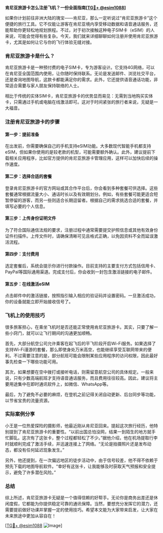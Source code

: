 **肯尼亚旅游卡怎么注册飞机？一份全面指南[[TG💪+ @esim1088](https://t.me/s/esim1088)]**

如果你计划前往非洲大陆的瑰宝——肯尼亚，那么一定听说过“肯尼亚旅游卡”这个便捷的旅行工具。它不仅能让游客在肯尼亚境内享受移动数据和语音通话服务，还能帮助你更轻松地规划旅程。不过，对于初次接触这种电子SIM卡（eSIM）的人来说，可能会觉得有些复杂。今天，我们就来详细聊聊如何注册并使用肯尼亚旅游卡，尤其是如何让它与你的飞行体验无缝对接。

### 肯尼亚旅游卡是什么？

肯尼亚旅游卡是一种预付费的电子SIM卡，专为游客设计。它支持4G网络，可以在肯尼亚全国范围内使用，让你随时保持联系。无论是发送邮件、浏览社交平台，还是查询地图导航，这款卡都能满足你的需求。此外，它还提供语音通话功能，非常适合需要与家人朋友保持联络的人士。

相比于传统的实体SIM卡，肯尼亚旅游卡的优势显而易见：无需到当地购买实体卡，只需通过手机或电脑在线激活即可。这对于时间紧张的旅行者来说，无疑是一大福音。

### 注册肯尼亚旅游卡的步骤

#### 第一步：提前准备
在出发前，你需要确保自己的手机支持eSIM功能。大多数现代智能手机都支持eSIM，但如果你使用的是较老款的机型，可能需要额外确认。此外，建议提前下载相关应用程序，比如官方提供的肯尼亚旅游卡管理应用，这样可以加快后续的操作速度。

#### 第二步：选择合适的套餐
登录肯尼亚旅游卡的官方网站或其合作平台后，你会看到多种套餐可供选择。这些套餐通常根据流量大小、通话时长以及有效期划分。例如，有些套餐可能更适合短暂停留的游客，而另一些则适合长期逗留者。根据自己的需求挑选合适的套餐，并填写必要的个人信息。

#### 第三步：上传身份证明文件
为了符合国际通信法规的要求，注册过程中通常需要提交护照信息或其他有效身份证件扫描件。上传文件时，请确保清晰可见且格式正确，以免因资料不全而延误激活流程。

#### 第四步：支付费用
选定套餐后，系统会提示你进行付款操作。目前支持的主要支付方式包括信用卡、PayPal等国际通用渠道。完成支付后，你会收到一封包含激活链接的电子邮件。

#### 第五步：在线激活eSIM
点击邮件中的激活链接，按照指引输入相应的验证码并设置密码。一旦激活成功，你的设备就能立即开始接收信号了。

### 飞机上的使用技巧

很多旅客担心，在乘坐飞机时是否还能正常使用肯尼亚旅游卡。其实，只要了解一些小窍门，就可以让飞行期间的沟通更加顺畅。

首先，大部分航空公司允许乘客在起飞后的平飞阶段开启Wi-Fi服务。如果选择了支持Wi-Fi漫游的套餐，那么即使身处万米高空，也能继续享受互联网带来的便利。不过需要注意的是，部分航班可能会限制某些应用程序的访问权限，因此最好事先检查一下哪些功能可用。

其次，如果想要在空中拨打或接听电话，则需留意航空公司的具体规定。一般来说，只有少数高端航班才支持语音通话服务，而且费用往往较高。因此，建议将主要用途集中在即时通讯软件上，如微信、WhatsApp等。

最后，为了避免不必要的麻烦，在登机之前记得关闭自动更新、后台同步等功能，以节省宝贵的流量资源。

### 实际案例分享

小王是一位热爱探险的摄影师，他最近刚从肯尼亚回来。提起这次旅行经历，他特别提到了肯尼亚旅游卡的重要性。“以前出国总怕没网，结果一到陌生的地方就手忙脚乱。这次有了这张卡，整个过程都轻松了不少。”据他介绍，他在机场提取行李时就顺利完成了激活手续，并迅速连接上了网络。“无论是拍摄照片还是发布动态，都没有任何延迟现象发生。”

另外，他还提到，在一次偏远地区的徒步活动中，由于信号较差，他不得不依赖于预先下载的地图导航软件。“幸好有这张卡，让我能够及时获取天气预报和安全提示，避免了许多潜在风险。”

### 总结

综上所述，肯尼亚旅游卡无疑是一个值得信赖的好帮手。无论你是商务出差还是休闲度假，它都能为你提供稳定可靠的通讯保障。当然，要想充分发挥它的潜力，还需要提前做好功课并掌握一定的使用技巧。希望本文能为大家带来启发，让大家在未来旅途中更加从容自在！

[[TG💪+ @esim1088](https://t.me/s/esim1088) ![Image](https://i.postimg.cc/4NQfJmqS/Snipaste-2025-05-13-00-14-12.png)]